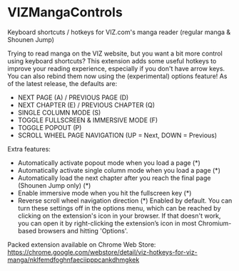 # VIZMangaControls
Keyboard shortcuts / hotkeys for VIZ.com's manga reader (regular manga & Shounen Jump)

Trying to read manga on the VIZ website, but you want a bit more control using keyboard shortcuts? This extension adds some useful hotkeys to improve your reading experience, especially if you don't have arrow keys. You can also rebind them now using the (experimental) options feature! As of the latest release, the defaults are: 
- NEXT PAGE (A) / PREVIOUS PAGE (D)
- NEXT CHAPTER (E) / PREVIOUS CHAPTER (Q)
- SINGLE COLUMN MODE (S)
- TOGGLE FULLSCREEN & IMMERSIVE MODE (F)
- TOGGLE POPOUT (P)
- SCROLL WHEEL PAGE NAVIGATION (UP = Next, DOWN = Previous)

Extra features:
- Automatically activate popout mode when you load a page (*)
- Automatically activate single column mode when you load a page (*)
- Automatically load the next chapter after you reach the final page (Shounen Jump only) (*)
- Enable immersive mode when you hit the fullscreen key (*)
- Reverse scroll wheel navigation direction
(*) Enabled by default. You can turn these settings off in the options menu, which can be reached by clicking on the extension's icon in your browser. If that doesn't work, you can open it by right-clicking the extension’s icon in most Chromium-based browsers and hitting 'Options'. 

Packed extension available on Chrome Web Store:
https://chrome.google.com/webstore/detail/viz-hotkeys-for-viz-manga/nklfemdfoghnfaeciipppcankdhmgkek
